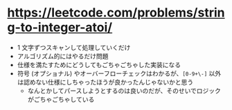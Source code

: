 # https://leetcode.com/problems/string-to-integer-atoi/

- 1 文字ずつスキャンして処理していくだけ
- アルゴリズム的にはやるだけ問題
- 仕様を満たすためにどうしてもごちゃごちゃした実装になる
- 符号 (オプショナル) やオーバーフローチェックはわかるが、`[0-9+\-]` 以外は認めない仕様にしちゃったほうが良かったんじゃないかと思う
    - なんとかしてパースしようとするのは良いのだが、そのせいでロジックがごちゃごちゃしている
